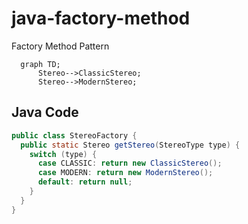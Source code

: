 # java-factory-method
Factory Method Pattern

```mermaid
  graph TD;
      Stereo-->ClassicStereo;
      Stereo-->ModernStereo;
```

## Java Code
```java
public class StereoFactory {
  public static Stereo getStereo(StereoType type) {
    switch (type) {
      case CLASSIC: return new ClassicStereo();
      case MODERN: return new ModernStereo();
      default: return null;
    }
  }
}
```